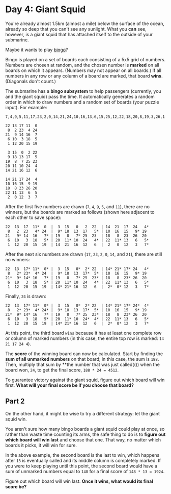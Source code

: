# Day 4: Giant Squid

You're already almost 1.5km (almost a mile) below the surface of the ocean, already so deep that you can't see any sunlight. What you **can** see, however, is a giant squid that has attached itself to the outside of your submarine.

Maybe it wants to play [bingo](https://en.wikipedia.org/wiki/Bingo_(American_version))?

Bingo is played on a set of boards each consisting of a 5x5 grid of numbers. Numbers are chosen at random, and the chosen number is **marked** on all boards on which it appears. (Numbers may not appear on all boards.) If all numbers in any row or any column of a board are marked, that board **wins**. (Diagonals don't count.)

The submarine has a **bingo subsystem** to help passengers (currently, you and the giant squid) pass the time. It automatically generates a random order in which to draw numbers and a random set of boards (your puzzle input). For example:

```
7,4,9,5,11,17,23,2,0,14,21,24,10,16,13,6,15,25,12,22,18,20,8,19,3,26,1

22 13 17 11  0
 8  2 23  4 24
21  9 14 16  7
 6 10  3 18  5
 1 12 20 15 19

 3 15  0  2 22
 9 18 13 17  5
19  8  7 25 23
20 11 10 24  4
14 21 16 12  6

14 21 17 24  4
10 16 15  9 19
18  8 23 26 20
22 11 13  6  5
 2  0 12  3  7
```

After the first five numbers are drawn (`7`, `4`, `9`, `5`, and `11`), there are no winners, but the boards are marked as follows (shown here adjacent to each other to save space):

```
22  13  17  11*  0  |  3  15   0   2  22  | 14  21  17  24   4*
 8   2  23   4* 24  |  9* 18  13  17   5* | 10  16  15   9* 19
21   9* 14  16   7* | 19   8   7* 25  23  | 18   8  23  26  20
 6  10   3  18   5* | 20  11* 10  24   4* | 22  11* 13   6   5*
 1  12  20  15  19  | 14  21  16  12   6  |  2   0  12   3   7*
```

After the next six numbers are drawn (`17`, `23`, `2`, `0`, `14`, and `21`), there are still no winners:

```
22  13  17* 11*  0* |  3  15   0*  2* 22  | 14* 21* 17* 24   4*
 8   2* 23*  4* 24  |  9* 18  13  17*  5* | 10  16  15   9* 19
21*  9* 14* 16   7* | 19   8   7* 25  23* | 18   8  23* 26  20
 6  10   3  18   5* | 20  11* 10  24   4* | 22  11* 13   6   5*
 1  12  20  15  19  | 14* 21* 16  12   6  |  2*  0* 12   3   7*
```

Finally, `24` is drawn:

```
22  13  17* 11*  0* |  3  15   0*  2* 22  | 14* 21* 17* 24*  4*
 8   2* 23*  4* 24* |  9* 18  13  17*  5* | 10  16  15   9* 19
21*  9* 14* 16   7* | 19   8   7* 25  23* | 18   8  23* 26  20
 6  10   3  18   5* | 20  11* 10  24*  4* | 22  11* 13   6   5*
 1  12  20  15  19  | 14* 21* 16  12   6  |  2*  0* 12   3   7*
```

At this point, the third board `wins` because it has at least one complete row or column of marked numbers (in this case, the entire top row is marked: `14 21 17 24 4`).

The **score** of the winning board can now be calculated. Start by finding the **sum of all unmarked numbers** on that board; in this case, the sum is `188`. Then, multiply that sum by **the number that was just called(()) when the board won, `24`, to get the final score, `188 * 24 = 4512`.

To guarantee victory against the giant squid, figure out which board will win first. **What will your final score be if you choose that board?**

## Part 2

On the other hand, it might be wise to try a different strategy: let the giant squid win.

You aren't sure how many bingo boards a giant squid could play at once, so rather than waste time counting its arms, the safe thing to do is to **figure out which board will win last** and choose that one. That way, no matter which boards it picks, it will win for sure.

In the above example, the second board is the last to win, which happens after `13` is eventually called and its middle column is completely marked. If you were to keep playing until this point, the second board would have a sum of unmarked numbers equal to `148` for a final score of `148 * 13 = 1924`.

Figure out which board will win last. **Once it wins, what would its final score be?**